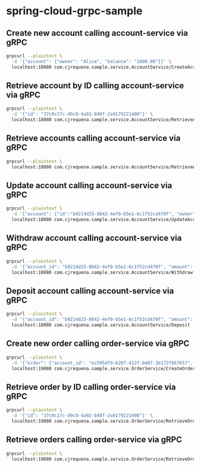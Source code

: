 # spring-cloud-grpc-sample

## Create new account calling account-service via gRPC
```bash
grpcurl --plaintext \
  -d '{"account": {"owner": "Alice", "balance": "1000.00"}}' \
  localhost:18080 com.cjrequena.sample.service.AccountService/CreateAccount
```

## Retrieve account by ID calling account-service via gRPC
```bash
grpcurl --plaintext \
  -d '{"id": "37c0c17c-d9c0-4a92-848f-2a9179221400"}' \
  localhost:18080 com.cjrequena.sample.service.AccountService/RetrieveAccountById
```

## Retrieve accounts calling account-service via gRPC
```bash
grpcurl --plaintext \
  localhost:18080 com.cjrequena.sample.service.AccountService/RetrieveAccounts
```

## Update account calling account-service via gRPC
```bash
grpcurl --plaintext \
  -d '{"account": {"id":"b9214d25-8842-4ef0-b5e1-6c1f52cd470f", "owner": "Carlos", "balance": "350.00"}}' \
  localhost:18080 com.cjrequena.sample.service.AccountService/UpdateAccount
```

## Withdraw account calling account-service via gRPC
```bash
grpcurl --plaintext \
  -d '{"account_id": "b9214d25-8842-4ef0-b5e1-6c1f52cd470f", "amount": "200"}' \
  localhost:18080 com.cjrequena.sample.service.AccountService/Withdraw
```

## Deposit account calling account-service via gRPC
```bash
grpcurl --plaintext \
  -d '{"account_id": "b9214d25-8842-4ef0-b5e1-6c1f52cd470f", "amount": "200"}' \
  localhost:18080 com.cjrequena.sample.service.AccountService/Deposit
```

## Create new order calling order-service via gRPC
```bash
grpcurl --plaintext \
  -d '{"order": {"account_id": "ec595d79-b207-412f-8d07-3b172f667657", "total": "100.00"}}' \
  localhost:19080 com.cjrequena.sample.service.OrderService/CreateOrder
```


## Retrieve order by ID calling order-service via gRPC
```bash
grpcurl --plaintext \
  -d '{"id": "37c0c17c-d9c0-4a92-848f-2a9179221400"}' \
  localhost:19080 com.cjrequena.sample.service.OrderService/RetrieveOrderById
```

## Retrieve orders calling order-service via gRPC
```bash
grpcurl --plaintext \
  localhost:19080 com.cjrequena.sample.service.OrderService/RetrieveOrders
```
